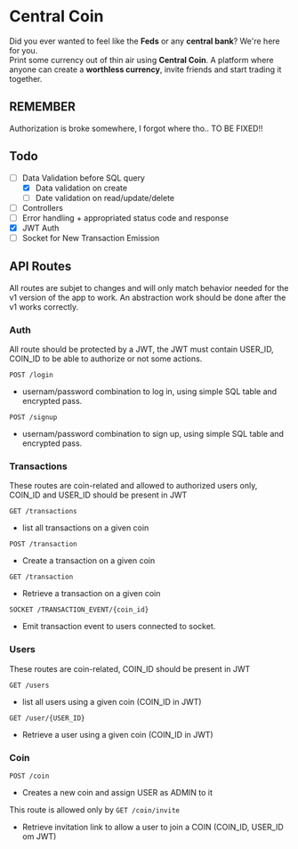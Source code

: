 # Central Coin

Did you ever wanted to feel like the **Feds** or any **central bank**? We're here for you.  
Print some currency out of thin air using **Central Coin**. A platform where anyone can create a **worthless currency**, invite friends and start trading it together.

## REMEMBER

Authorization is broke somewhere, I forgot where tho.. TO BE FIXED!!

## Todo

- [ ] Data Validation before SQL query
  - [x] Data validation on create
  - [ ] Date validation on read/update/delete
- [ ] Controllers
- [ ] Error handling + appropriated status code and response
- [x] JWT Auth
- [ ] Socket for New Transaction Emission

## API Routes 

All routes are subjet to changes and will only match behavior needed for the v1 version of the app to work.
An abstraction work should be done after the v1 works correctly.

### Auth
All route should be protected by a JWT, the JWT must contain USER_ID, COIN_ID to be able to authorize or not some actions.

`POST /login`
- usernam/password combination to log in, using simple SQL table and encrypted pass.

`POST /signup`
- usernam/password combination to sign up, using simple SQL table and encrypted pass.

### Transactions
These routes are coin-related and allowed to authorized users only, COIN_ID and USER_ID should be present in JWT

`GET /transactions` 
- list all transactions on a given coin

`POST /transaction`
- Create a transaction on a given coin

`GET /transaction`
- Retrieve a transaction on a given coin

`SOCKET /TRANSACTION_EVENT/{coin_id}`
- Emit transaction event to users connected to socket.

### Users
These routes are coin-related, COIN_ID should be present in JWT

`GET /users` 
- list all users using a given coin (COIN_ID in JWT)

`GET /user/{USER_ID}`
- Retrieve a user using a given coin (COIN_ID in JWT)

### Coin
`POST /coin`
- Creates a new coin and assign USER as ADMIN to it

This route is allowed only by 
`GET /coin/invite`
- Retrieve invitation link to allow a user to join a COIN (COIN_ID, USER_ID om JWT) 
